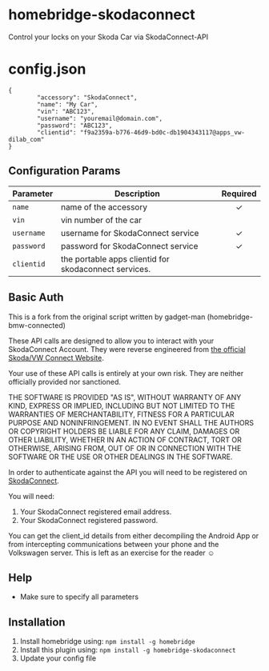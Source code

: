 # homebridge-skodaconnect
Control your locks on your Skoda Car via SkodaConnect-API


# config.json

```
{
        "accessory": "SkodaConnect",
        "name": "My Car",
        "vin": "ABC123",
        "username": "youremail@domain.com",
        "password": "ABC123",
        "clientid": "f9a2359a-b776-46d9-bd0c-db1904343117@apps_vw-dilab_com"
}
```

## Configuration Params

|             Parameter            |                       Description                       | Required |
| -------------------------------- | ------------------------------------------------------- |:--------:|
| `name`                           | name of the accessory                                   |     ✓    |
| `vin`                            | vin number of the car                                   |          |
| `username`                       | username for SkodaConnect service                       |     ✓    |
| `password`                       | password for SkodaConnect service                       |     ✓    |
| `clientid`                       | the portable apps clientid for skodaconnect services.   |          |


## Basic Auth

This is a fork from the original script written by gadget-man (homebridge-bmw-connected)

These API calls are designed to allow you to interact with your SkodaConnect Account. They were reverse engineered from [the official Skoda/VW Connect Website](https://www.msg-volkswagen.de/).

Your use of these API calls is entirely at your own risk.  They are neither officially provided nor sanctioned.

THE SOFTWARE IS PROVIDED "AS IS", WITHOUT WARRANTY OF ANY KIND, EXPRESS OR IMPLIED, INCLUDING BUT NOT LIMITED TO THE WARRANTIES OF MERCHANTABILITY, FITNESS FOR A PARTICULAR PURPOSE AND NONINFRINGEMENT. IN NO EVENT SHALL THE AUTHORS OR COPYRIGHT HOLDERS BE LIABLE FOR ANY CLAIM, DAMAGES OR OTHER LIABILITY, WHETHER IN AN ACTION OF CONTRACT, TORT OR OTHERWISE, ARISING FROM, OUT OF OR IN CONNECTION WITH THE SOFTWARE OR THE USE OR OTHER DEALINGS IN THE SOFTWARE.

In order to authenticate against the API you will need to be registered on [SkodaConnect](https://www.skoda-auto.com/connectivity/myskoda-app).

You will need:

1. Your SkodaConnect registered email address.
2. Your SkodaConnect registered password.


You can get the client_id details from either decompiling the Android App or from intercepting communications between your phone and the Volkswagen server.  This is left as an exercise for the reader ☺

## Help

  - Make sure to specify all parameters

## Installation

1. Install homebridge using: `npm install -g homebridge`
2. Install this plugin using: `npm install -g homebridge-skodaconnect`
3. Update your config file
